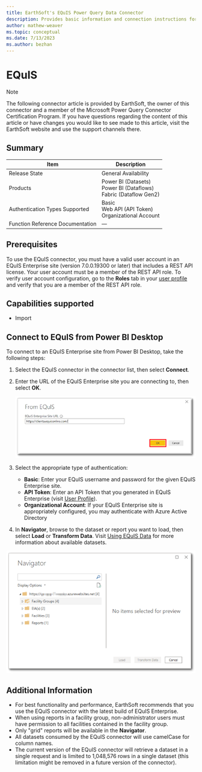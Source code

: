 ```yaml
---
title: EarthSoft's EQuIS Power Query Data Connector
description: Provides basic information and connection instructions for the EQuIS connector.
author: mathew-weaver
ms.topic: conceptual
ms.date: 7/13/2023
ms.author: bezhan
---
```


# EQuIS

>[!Note]
>The following connector article is provided by EarthSoft, the owner of this connector and a member of the Microsoft Power Query Connector Certification Program. If you have questions regarding the content of this article or have changes you would like to see made to this article, visit the EarthSoft website and use the support channels there.

## Summary

| Item | Description |
| ------- | ---------- |
| Release State | General Availability |
| Products | Power BI (Datasets)<br/>Power BI (Dataflows)<br/>Fabric (Dataflow Gen2) |
| Authentication Types Supported | Basic<br/>Web API (API Token)<br/>Organizational Account |
| Function Reference Documentation | &mdash; |

## Prerequisites

To use the EQuIS connector, you must have a valid user account in an EQuIS Enterprise site (version 7.0.0.19300 or later) that includes a REST API license. Your user account must be a member of the REST API role. To verify user account configuration, go to the **Roles** tab in your [user profile](https://help.earthsoft.com/index.htm?ent-user_profile_editor.htm) and verify that you are a member of the REST API role.

## Capabilities supported

* Import

## Connect to EQuIS from Power BI Desktop

To connect to an EQuIS Enterprise site from Power BI Desktop, take the following steps:

1. Select the EQuIS connector in the connector list, then select **Connect**.
2. Enter the URL of the EQuIS Enterprise site you are connecting to, then select **OK**.

   ![Enter URL of EQuIS Enterprise site.](./media/equis/enterprise_connection-ok.png)

3. Select the appropriate type of authentication:
   * **Basic**: Enter your EQuIS username and password for the given EQuIS Enterprise site.
   * **API Token**: Enter an API Token that you generated in EQuIS Enterprise (visit [User Profile](https://help.earthsoft.com/index.htm?ent-user_profile_editor.htm)).
   * **Organizational Account**: If your EQuIS Enterprise site is appropriately configured, you may authenticate with Azure Active Directory
4. In **Navigator**, browse to the dataset or report you want to load, then select **Load** or **Transform Data**. Visit [Using EQuIS Data](https://help.earthsoft.com/index.htm?pbi-power-bi-adding-datasets.htm) for more information about available datasets.

![Select dataset in Navigator.](./media/equis/navigator_cropped.png)

## Additional Information

* For best functionality and performance, EarthSoft recommends that you use the EQuIS connector with the latest build of EQuIS Enterprise.
* When using reports in a facility group, non-administrator users must have permission to all facilities contained in the facility group.
* Only "grid" reports will be available in the **Navigator**.
* All datasets consumed by the EQuIS connector will use camelCase for column names.
* The current version of the EQuIS connector will retrieve a dataset in a single request and is limited to 1,048,576 rows in a single dataset (this limitation might be removed in a future version of the connector).

